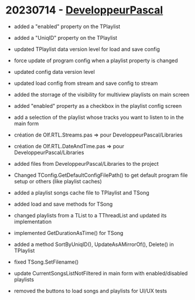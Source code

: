 # 20230714 - [DeveloppeurPascal](https://github.com/DeveloppeurPascal)

* added a "enabled" property on the TPlaylist
* added a "UniqID" property on the TPlaylist
* updated TPlaylist data version level for load and save config
* force update of program config when a playlist property is changed

* updated config data version level
* updated load config from stream and save config to stream
* added the storrage of the visibility for multiview playlists on main screen

* added "enabled" property as a checkbox in the playlist config screen

* add a selection of the playlist whose tracks you want to listen to in the main form

* création de Olf.RTL.Streams.pas => pour DeveloppeurPascal/Libraries
* création de Olf.RTL.DateAndTime.pas => pour DeveloppeurPascal/Libraries
* added files from DeveloppeurPascal/Libraries to the project

* Changed TConfig.GetDefaultConfigFilePath() to get default program file setup or others (like playlist caches)

* added a playlist songs cache file to TPlaylist and TSong
* added load and save methods for TSong
* changed playlists from a TList to a TThreadList and updated its implementation

* implemented GetDurationAsTime() for TSong
* added a method SortByUniqID(), UpdateAsAMirrorOf(), Delete() in TPlaylist
* fixed TSong.SetFilename()

* update CurrentSongsListNotFiltered in main form with enabled/disabled playlists

* removed the buttons to load songs and playlists for UI/UX tests

